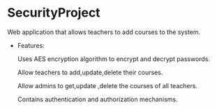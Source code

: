 # SecurityProject
  Web application that allows teachers to add courses to the system.
- Features:

  Uses AES encryption algorithm to encrypt and decrypt passwords.
  
  Allow teachers to add,update,delete their courses.
  
  Allow admins to get,update ,delete the courses of all teachers.
  
  Contains authentication and authorization mechanisms. 
